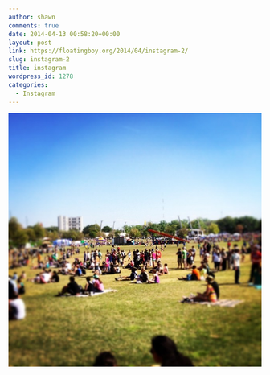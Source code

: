 ```yaml
---
author: shawn
comments: true
date: 2014-04-13 00:58:20+00:00
layout: post
link: https://floatingboy.org/2014/04/instagram-2/
slug: instagram-2
title: instagram
wordpress_id: 1278
categories:
  - Instagram
---
```


[![instagram](/assets/media/2014/04/3c155f22c29411e3933a0002c9c785ce_8.jpg)](/assets/media/2014/04/3c155f22c29411e3933a0002c9c785ce_8.jpg)
